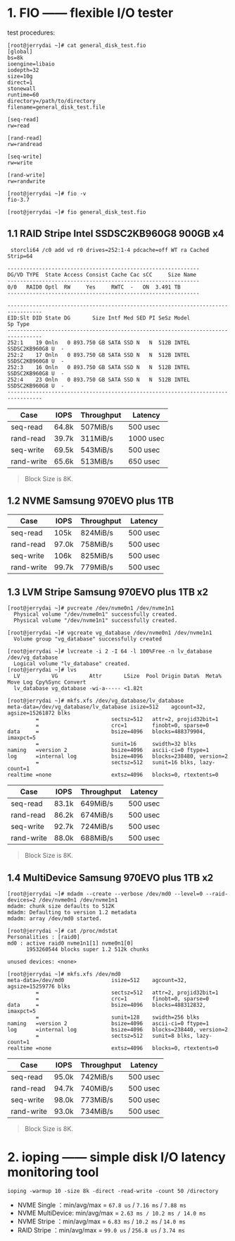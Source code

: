
# 1. FIO —— flexible I/O tester

test procedures:
```
[root@jerrydai ~]# cat general_disk_test.fio
[global]
bs=8k
ioengine=libaio
iodepth=32
size=10g
direct=1
stonewall
runtime=60
directory=/path/to/directory
filename=general_disk_test.file

[seq-read]
rw=read

[rand-read]
rw=randread

[seq-write]
rw=write

[rand-write]
rw=randwrite

[root@jerrydai ~]# fio -v
fio-3.7

[root@jerrydai ~]# fio general_disk_test.fio
```

## 1.1 RAID Stripe Intel SSDSC2KB960G8 900GB x4

` storcli64 /c0 add vd r0 drives=252:1-4 pdcache=off WT ra Cached Strip=64`

```
-------------------------------------------------------------
DG/VD TYPE  State Access Consist Cache Cac sCC     Size Name
-------------------------------------------------------------
0/0   RAID0 Optl  RW     Yes     RWTC  -   ON  3.491 TB
-------------------------------------------------------------

---------------------------------------------------------------------------------
EID:Slt DID State DG       Size Intf Med SED PI SeSz Model               Sp Type
---------------------------------------------------------------------------------
252:1    19 Onln   0 893.750 GB SATA SSD N   N  512B INTEL SSDSC2KB960G8 U  -
252:2    17 Onln   0 893.750 GB SATA SSD N   N  512B INTEL SSDSC2KB960G8 U  -
252:3    16 Onln   0 893.750 GB SATA SSD N   N  512B INTEL SSDSC2KB960G8 U  -
252:4    23 Onln   0 893.750 GB SATA SSD N   N  512B INTEL SSDSC2KB960G8 U  -
---------------------------------------------------------------------------------
```

Case | IOPS | Throughput | Latency
---|---|---|---
seq-read| 64.8k | 507MiB/s | 500 usec
rand-read | 39.7k | 311MiB/s | 1000 usec
seq-write | 69.5k | 543MiB/s | 500 usec
rand-write | 65.6k | 513MiB/s | 650 usec

> Block Size is 8K.

## 1.2 NVME Samsung 970EVO plus 1TB

Case | IOPS | Throughput | Latency
---|---|---|---
seq-read| 105k | 824MiB/s | 500 usec
rand-read | 97.0k | 758MiB/s | 500 usec
seq-write | 106k | 825MiB/s | 500 usec
rand-write | 99.7k |779MiB/s | 500 usec

## 1.3 LVM Stripe Samsung 970EVO plus 1TB x2

```
[root@jerrydai ~]# pvcreate /dev/nvme0n1 /dev/nvme1n1
  Physical volume "/dev/nvme0n1" successfully created.
  Physical volume "/dev/nvme1n1" successfully created.
  
[root@jerrydai ~]# vgcreate vg_database /dev/nvme0n1 /dev/nvme1n1
  Volume group "vg_database" successfully created

[root@jerrydai ~]# lvcreate -i 2 -I 64 -l 100%Free -n lv_database /dev/vg_database
  Logical volume "lv_database" created.
[root@jerrydai ~]# lvs
  LV          VG          Attr       LSize  Pool Origin Data%  Meta%  Move Log Cpy%Sync Convert
  lv_database vg_database -wi-a----- <1.82t

[root@jerrydai ~]# mkfs.xfs /dev/vg_database/lv_database
meta-data=/dev/vg_database/lv_database isize=512    agcount=32, agsize=15261872 blks
         =                       sectsz=512   attr=2, projid32bit=1
         =                       crc=1        finobt=0, sparse=0
data     =                       bsize=4096   blocks=488379904, imaxpct=5
         =                       sunit=16     swidth=32 blks
naming   =version 2              bsize=4096   ascii-ci=0 ftype=1
log      =internal log           bsize=4096   blocks=238480, version=2
         =                       sectsz=512   sunit=16 blks, lazy-count=1
realtime =none                   extsz=4096   blocks=0, rtextents=0
```

Case | IOPS | Throughput | Latency
---|---|---|---
seq-read| 83.1k | 649MiB/s | 500 usec
rand-read| 86.2k | 674MiB/s | 500 usec
seq-write| 92.7k | 724MiB/s | 500 usec
rand-write | 88.0k | 688MiB/s | 500 usec

> Block Size is 8K.


## 1.4 MultiDevice Samsung 970EVO plus 1TB x2

```
[root@jerrydai ~]# mdadm --create --verbose /dev/md0 --level=0 --raid-devices=2 /dev/nvme0n1 /dev/nvme1n1
mdadm: chunk size defaults to 512K
mdadm: Defaulting to version 1.2 metadata
mdadm: array /dev/md0 started.

[root@jerrydai ~]# cat /proc/mdstat
Personalities : [raid0]
md0 : active raid0 nvme1n1[1] nvme0n1[0]
      1953260544 blocks super 1.2 512k chunks

unused devices: <none>

[root@jerrydai ~]# mkfs.xfs /dev/md0
meta-data=/dev/md0               isize=512    agcount=32, agsize=15259776 blks
         =                       sectsz=512   attr=2, projid32bit=1
         =                       crc=1        finobt=0, sparse=0
data     =                       bsize=4096   blocks=488312832, imaxpct=5
         =                       sunit=128    swidth=256 blks
naming   =version 2              bsize=4096   ascii-ci=0 ftype=1
log      =internal log           bsize=4096   blocks=238440, version=2
         =                       sectsz=512   sunit=8 blks, lazy-count=1
realtime =none                   extsz=4096   blocks=0, rtextents=0
```

Case | IOPS | Throughput | Latency
---|---|---|---
seq-read| 95.0k | 742MiB/s | 500 usec
rand-read| 94.7k | 740MiB/s | 500 usec
seq-write| 98.0k | 773MiB/s | 500 usec
rand-write | 93.0k |734MiB/s | 500 usec

> Block Size is 8K.

# 2. ioping —— simple disk I/O latency monitoring tool

`ioping -warmup 10 -size 8k -direct -read-write -count 50 /directory`

- NVME Single ：min/avg/max = `67.8 us` / `7.16 ms` / `7.88 ms`
- NVME MultiDevice: min/avg/max = `2.63 ms / 10.2 ms / 14.0 ms` 
- NVME Stripe ：min/avg/max = `6.83 ms` / `10.2 ms` / `14.0 ms`
- RAID Stripe ：min/avg/max = `99.0 us` / `256.8 us` / `3.74 ms`

